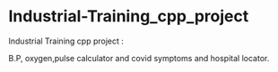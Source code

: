 # Industrial-Training_cpp_project
Industrial Training cpp project : 

B.P, oxygen,pulse calculator and covid symptoms and hospital locator.
